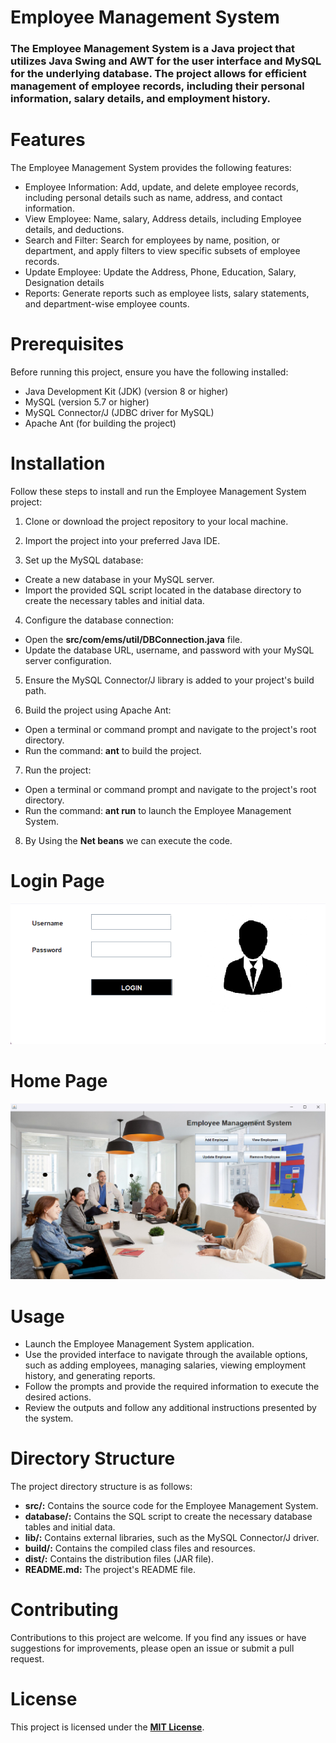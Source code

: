 
# **Employee Management System**

### The Employee Management System is a Java project that utilizes Java Swing and AWT for the user interface and MySQL for the underlying database. The project allows for efficient management of employee records, including their personal information, salary details, and employment history.


# **Features**
The Employee Management System provides the following features:

- Employee Information: Add, update, and delete employee records, including personal details such as name, address, and contact information.
- View Employee: Name, salary, Address details, including  Employee details, and deductions.
- Search and Filter: Search for employees by name, position, or department, and apply filters to view specific subsets of employee records.
- Update Employee: Update the Address, Phone, Education, Salary, Designation details
- Reports: Generate reports such as employee lists, salary statements, and department-wise employee counts.

# **Prerequisites**
Before running this project, ensure you have the following installed:

- Java Development Kit (JDK) (version 8 or higher)
- MySQL (version 5.7 or higher)
- MySQL Connector/J (JDBC driver for MySQL)
- Apache Ant (for building the project)

# **Installation**

Follow these steps to install and run the Employee Management System project:

1. Clone or download the project repository to your local machine.

2. Import the project into your preferred Java IDE.

3. Set up the MySQL database:
- Create a new database in your MySQL server.
- Import the provided SQL script located in the database directory to create the necessary tables and initial data.

4. Configure the database connection:
- Open the **src/com/ems/util/DBConnection.java** file.
- Update the database URL, username, and password with your MySQL server configuration.

5. Ensure the MySQL Connector/J library is added to your project's build path.

6. Build the project using Apache Ant:
- Open a terminal or command prompt and navigate to the project's root directory.
- Run the command: **ant** to build the project.

7.  Run the project:
- Open a terminal or command prompt and navigate to the project's root directory.
- Run the command: **ant run** to launch the Employee Management System.

8. By Using the **Net beans** we can execute the code.
# **Login Page**

![Alternate Text](/Employee%20Management%20System/Login.png "Login Page")

# **Home Page**
![Alternate Text](/Employee%20Management%20System/Home.png "Home Page")

# **Usage**

- Launch the Employee Management System application.
- Use the provided interface to navigate through the available options, such as adding employees, managing salaries, viewing employment history, and generating reports.
- Follow the prompts and provide the required information to execute the desired actions.
- Review the outputs and follow any additional instructions presented by the system.

# **Directory Structure**

The project directory structure is as follows:

- **src/:** Contains the source code for the Employee Management System.
- **database/:** Contains the SQL script to create the necessary database tables and initial data.
- **lib/:** Contains external libraries, such as the MySQL Connector/J driver.
- **build/:**  Contains the compiled class files and resources.
- **dist/:** Contains the distribution files (JAR file).
- **README.md:** The project's README file.

# **Contributing**

Contributions to this project are welcome. If you find any issues or have suggestions for improvements, please open an issue or submit a pull request.

# **License**

This project is licensed under the **[MIT License](https://opensource.org/license/mit/ "Optional Title")**.

